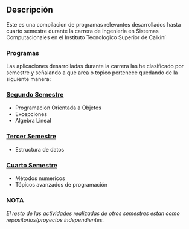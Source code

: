 ## Descripción
Este es una compilacion de programas relevantes desarrollados hasta cuarto semestre durante la carrera de Ingenieria en Sistemas Computacionales en el Instituto Tecnologico Superior de Calkiní

### Programas
Las aplicaciones desarrolladas durante la carrera las he clasificado por semestre y señalando a que area o topico pertenece quedando de la siguiente manera:

### [Segundo Semestre](Segundo-Semestre/README.md)
- Programacion Orientada a Objetos
- Excepciones
- Algebra Lineal

### [Tercer Semestre](Tercer-Semestre/README.md)
- Estructura de datos

### [Cuarto Semestre](Cuarto-Semestre/README.md)
- Métodos numericos
- Tópicos avanzados de programación

### NOTA
*El resto de las actividades realizadas de otros semestres estan como repositorios/proyectos independientes.*
